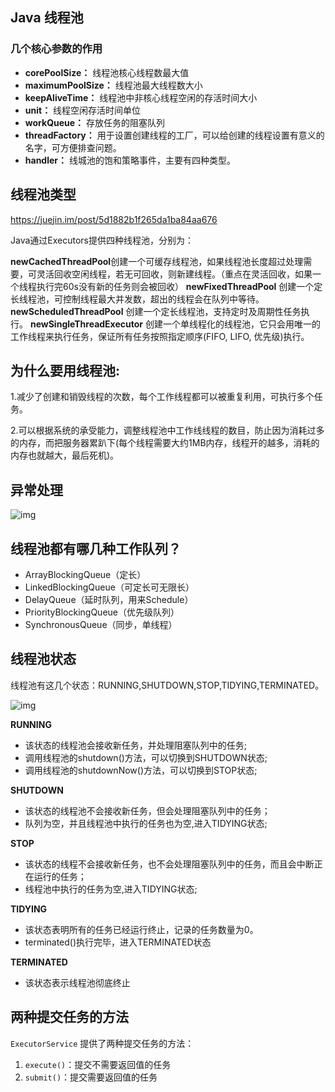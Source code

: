 ## Java 线程池

### 几个核心参数的作用

- **corePoolSize：** 线程池核心线程数最大值
- **maximumPoolSize：** 线程池最大线程数大小
- **keepAliveTime：** 线程池中非核心线程空闲的存活时间大小
- **unit：** 线程空闲存活时间单位
- **workQueue：** 存放任务的阻塞队列
- **threadFactory：** 用于设置创建线程的工厂，可以给创建的线程设置有意义的名字，可方便排查问题。
- **handler：**  线城池的饱和策略事件，主要有四种类型。

## 线程池类型

https://juejin.im/post/5d1882b1f265da1ba84aa676

Java通过Executors提供四种线程池，分别为：

**newCachedThreadPool**创建一个可缓存线程池，如果线程池长度超过处理需要，可灵活回收空闲线程，若无可回收，则新建线程。（重点在灵活回收，如果一个线程执行完60s没有新的任务则会被回收）
**newFixedThreadPool** 创建一个定长线程池，可控制线程最大并发数，超出的线程会在队列中等待。
**newScheduledThreadPool** 创建一个定长线程池，支持定时及周期性任务执行。
**newSingleThreadExecutor** 创建一个单线程化的线程池，它只会用唯一的工作线程来执行任务，保证所有任务按照指定顺序(FIFO, LIFO, 优先级)执行。

## **为什么要用线程池:**

1.减少了创建和销毁线程的次数，每个工作线程都可以被重复利用，可执行多个任务。

2.可以根据系统的承受能力，调整线程池中工作线线程的数目，防止因为消耗过多的内存，而把服务器累趴下(每个线程需要大约1MB内存，线程开的越多，消耗的内存也就越大，最后死机)。

## 异常处理

![img](https://user-gold-cdn.xitu.io/2019/7/14/16bec33ca5559c93?imageView2/0/w/1280/h/960/format/webp/ignore-error/1)

## **线程池都有哪几种工作队列？**

- ArrayBlockingQueue（定长）
- LinkedBlockingQueue（可定长可无限长）
- DelayQueue（延时队列，用来Schedule）
- PriorityBlockingQueue（优先级队列）
- SynchronousQueue（同步，单线程）

## 线程池状态

线程池有这几个状态：RUNNING,SHUTDOWN,STOP,TIDYING,TERMINATED。

![img](https://user-gold-cdn.xitu.io/2019/7/15/16bf3b10e39a52d0?imageView2/0/w/1280/h/960/format/webp/ignore-error/1)

**RUNNING**

- 该状态的线程池会接收新任务，并处理阻塞队列中的任务;
- 调用线程池的shutdown()方法，可以切换到SHUTDOWN状态;
- 调用线程池的shutdownNow()方法，可以切换到STOP状态;

**SHUTDOWN**

- 该状态的线程池不会接收新任务，但会处理阻塞队列中的任务；
- 队列为空，并且线程池中执行的任务也为空,进入TIDYING状态;

**STOP**

- 该状态的线程不会接收新任务，也不会处理阻塞队列中的任务，而且会中断正在运行的任务；
- 线程池中执行的任务为空,进入TIDYING状态;

**TIDYING**

- 该状态表明所有的任务已经运行终止，记录的任务数量为0。
- terminated()执行完毕，进入TERMINATED状态

**TERMINATED**

- 该状态表示线程池彻底终止

## 两种提交任务的方法

`ExecutorService` 提供了两种提交任务的方法：

1. `execute()`：提交不需要返回值的任务
2. `submit()`：提交需要返回值的任务